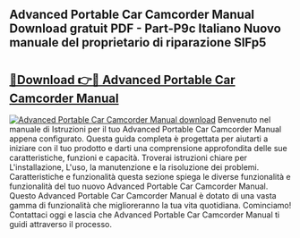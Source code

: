 ## Advanced Portable Car Camcorder Manual Download gratuit PDF - Part-P9c Italiano Nuovo manuale del proprietario di riparazione SlFp5

# <h2><a href="http://dfgagj.blite.top/?on=Advanced+Portable+Car+Camcorder+Manual">🔗Download 👉🔴 Advanced Portable Car Camcorder Manual</a></h2>

[![Advanced Portable Car Camcorder Manual download](https://i.imgur.com/lujVjoI.png)](http://dfgagj.blite.top/?on=Advanced+Portable+Car+Camcorder+Manual)
Benvenuto nel manuale di Istruzioni per il tuo Advanced Portable Car Camcorder Manual appena configurato. Questa guida completa è progettata per aiutarti a iniziare con il tuo prodotto e darti una comprensione approfondita delle sue caratteristiche, funzioni e capacità. Troverai istruzioni chiare per L'installazione, L'uso, la manutenzione e la risoluzione dei problemi. Caratteristiche e funzionalità questa sezione spiega le diverse funzionalità e funzionalità del tuo nuovo Advanced Portable Car Camcorder Manual. Questo Advanced Portable Car Camcorder Manual è dotato di una vasta gamma di funzionalità che miglioreranno la tua vita quotidiana. Cominciamo! Contattaci oggi e lascia che Advanced Portable Car Camcorder Manual ti guidi attraverso il processo.
